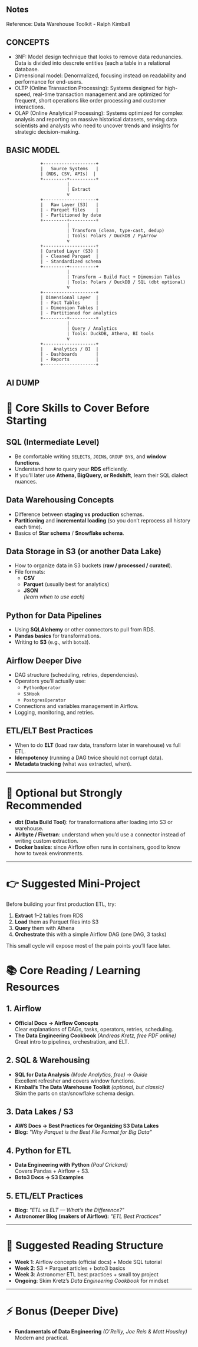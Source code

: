 Notes
---

Reference: Data Warehouse Toolkit -  Ralph Kimball

## CONCEPTS

- 3NF: Model design technique that looks to remove data redunancies. Data is divided into descrete entities (each a table in a relational database.
- Dimensional model: Denormalized, focusing instead on readability and performance for end-users.
- OLTP (Online Transaction Processing): Systems designed for high-speed, real-time transaction management and are optimized for frequent, short operations like order processing and customer interactions.
- OLAP (Online Analytical Processing): Systems optimized for complex analysis and reporting on massive historical datasets, serving data scientists and analysts who need to uncover trends and insights for strategic decision-making.

## BASIC MODEL

                 +--------------------+
                 |   Source Systems   |
                 | (RDS, CSV, APIs)  |
                 +---------+----------+
                           |
                           | Extract
                           v
                 +--------------------+
                 |   Raw Layer (S3)   |
                 | - Parquet files    |
                 | - Partitioned by date
                 +---------+----------+
                           |
                           | Transform (clean, type-cast, dedup)
                           | Tools: Polars / DuckDB / PyArrow
                           v
                 +--------------------+
                 | Curated Layer (S3) |
                 | - Cleaned Parquet  |
                 | - Standardized schema
                 +---------+----------+
                           |
                           | Transform → Build Fact + Dimension Tables
                           | Tools: Polars / DuckDB / SQL (dbt optional)
                           v
                 +--------------------+
                 | Dimensional Layer  |
                 | - Fact Tables      |
                 | - Dimension Tables |
                 | - Partitioned for analytics
                 +---------+----------+
                           |
                           | Query / Analytics
                           | Tools: DuckDB, Athena, BI tools
                           v
                 +--------------------+
                 |    Analytics / BI  |
                 | - Dashboards       |
                 | - Reports          |
                 +--------------------+


AI DUMP
---

# 🔑 Core Skills to Cover Before Starting

## SQL (Intermediate Level)
- Be comfortable writing `SELECT`s, `JOIN`s, `GROUP BY`s, and **window functions**.
- Understand how to query your **RDS** efficiently.
- If you’ll later use **Athena, BigQuery, or Redshift**, learn their SQL dialect nuances.

## Data Warehousing Concepts
- Difference between **staging vs production** schemas.
- **Partitioning** and **incremental loading** (so you don’t reprocess all history each time).
- Basics of **Star schema** / **Snowflake schema**.

## Data Storage in S3 (or another Data Lake)
- How to organize data in S3 buckets (**raw / processed / curated**).
- File formats:  
  - **CSV**  
  - **Parquet** (usually best for analytics)  
  - **JSON**  
  *(learn when to use each)*

## Python for Data Pipelines
- Using **SQLAlchemy** or other connectors to pull from RDS.
- **Pandas basics** for transformations.
- Writing to **S3** (e.g., with `boto3`).

## Airflow Deeper Dive
- DAG structure (scheduling, retries, dependencies).
- Operators you’ll actually use:  
  - `PythonOperator`  
  - `S3Hook`  
  - `PostgresOperator`  
- Connections and variables management in Airflow.
- Logging, monitoring, and retries.

## ETL/ELT Best Practices
- When to do **ELT** (load raw data, transform later in warehouse) vs full ETL.
- **Idempotency** (running a DAG twice should not corrupt data).
- **Metadata tracking** (what was extracted, when).

---

# 🚀 Optional but Strongly Recommended
- **dbt (Data Build Tool)**: for transformations after loading into S3 or warehouse.
- **Airbyte / Fivetran**: understand when you’d use a connector instead of writing custom extraction.
- **Docker basics**: since Airflow often runs in containers, good to know how to tweak environments.

---

# 👉 Suggested Mini-Project
Before building your first production ETL, try:

1. **Extract** 1–2 tables from RDS  
2. **Load** them as Parquet files into S3  
3. **Query** them with Athena  
4. **Orchestrate** this with a simple Airflow DAG (one DAG, 3 tasks)

This small cycle will expose most of the pain points you’ll face later.

# 📚 Core Reading / Learning Resources

## 1. Airflow
- **Official Docs → Airflow Concepts**  
  Clear explanations of DAGs, tasks, operators, retries, scheduling.
- **The Data Engineering Cookbook** *(Andreas Kretz, free PDF online)*  
  Great intro to pipelines, orchestration, and ELT.

## 2. SQL & Warehousing
- **SQL for Data Analysis** *(Mode Analytics, free)* → *Guide*  
  Excellent refresher and covers window functions.
- **Kimball’s The Data Warehouse Toolkit** *(optional, but classic)*  
  Skim the parts on star/snowflake schema design.

## 3. Data Lakes / S3
- **AWS Docs → Best Practices for Organizing S3 Data Lakes**  
- **Blog:** *"Why Parquet is the Best File Format for Big Data"*

## 4. Python for ETL
- **Data Engineering with Python** *(Paul Crickard)*  
  Covers Pandas + Airflow + S3.
- **Boto3 Docs → S3 Examples**

## 5. ETL/ELT Practices
- **Blog:** *"ETL vs ELT — What’s the Difference?"*  
- **Astronomer Blog (makers of Airflow):** *"ETL Best Practices"*

---

# 🎯 Suggested Reading Structure
- **Week 1**: Airflow concepts (official docs) + Mode SQL tutorial  
- **Week 2**: S3 + Parquet articles + boto3 basics  
- **Week 3**: Astronomer ETL best practices + small toy project  
- **Ongoing**: Skim Kretz’s *Data Engineering Cookbook* for mindset  

---

# ⚡ Bonus (Deeper Dive)
- **Fundamentals of Data Engineering** *(O’Reilly, Joe Reis & Matt Housley)*  
  Modern and practical.

